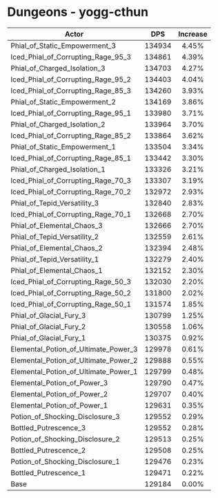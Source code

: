 # Dungeons - yogg-cthun
| Actor | DPS | Increase |
|---|:---:|:---:|
|Phial_of_Static_Empowerment_3|134934|4.45%|
|Iced_Phial_of_Corrupting_Rage_95_3|134861|4.39%|
|Phial_of_Charged_Isolation_3|134703|4.27%|
|Iced_Phial_of_Corrupting_Rage_95_2|134403|4.04%|
|Iced_Phial_of_Corrupting_Rage_85_3|134260|3.93%|
|Phial_of_Static_Empowerment_2|134169|3.86%|
|Iced_Phial_of_Corrupting_Rage_95_1|133980|3.71%|
|Phial_of_Charged_Isolation_2|133964|3.70%|
|Iced_Phial_of_Corrupting_Rage_85_2|133864|3.62%|
|Phial_of_Static_Empowerment_1|133504|3.34%|
|Iced_Phial_of_Corrupting_Rage_85_1|133442|3.30%|
|Phial_of_Charged_Isolation_1|133326|3.21%|
|Iced_Phial_of_Corrupting_Rage_70_3|133307|3.19%|
|Iced_Phial_of_Corrupting_Rage_70_2|132972|2.93%|
|Phial_of_Tepid_Versatility_3|132840|2.83%|
|Iced_Phial_of_Corrupting_Rage_70_1|132668|2.70%|
|Phial_of_Elemental_Chaos_3|132666|2.70%|
|Phial_of_Tepid_Versatility_2|132559|2.61%|
|Phial_of_Elemental_Chaos_2|132394|2.48%|
|Phial_of_Tepid_Versatility_1|132279|2.40%|
|Phial_of_Elemental_Chaos_1|132152|2.30%|
|Iced_Phial_of_Corrupting_Rage_50_3|132030|2.20%|
|Iced_Phial_of_Corrupting_Rage_50_2|131800|2.02%|
|Iced_Phial_of_Corrupting_Rage_50_1|131574|1.85%|
|Phial_of_Glacial_Fury_3|130799|1.25%|
|Phial_of_Glacial_Fury_2|130558|1.06%|
|Phial_of_Glacial_Fury_1|130375|0.92%|
|Elemental_Potion_of_Ultimate_Power_3|129978|0.61%|
|Elemental_Potion_of_Ultimate_Power_2|129888|0.55%|
|Elemental_Potion_of_Ultimate_Power_1|129799|0.48%|
|Elemental_Potion_of_Power_3|129790|0.47%|
|Elemental_Potion_of_Power_2|129707|0.40%|
|Elemental_Potion_of_Power_1|129631|0.35%|
|Potion_of_Shocking_Disclosure_3|129552|0.29%|
|Bottled_Putrescence_3|129552|0.28%|
|Potion_of_Shocking_Disclosure_2|129513|0.25%|
|Bottled_Putrescence_2|129508|0.25%|
|Potion_of_Shocking_Disclosure_1|129476|0.23%|
|Bottled_Putrescence_1|129471|0.22%|
|Base|129184|0.00%|
